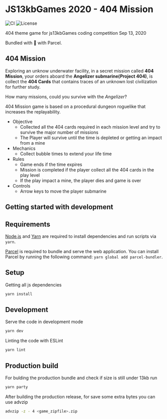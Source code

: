 # JS13kbGames 2020 - 404 Mission

![CI](https://github.com/ByteDecoder/js13k2020/workflows/CI/badge.svg)
![License](https://img.shields.io/badge/license-MIT-green)

404 theme game for js13kbGames coding competition Sep 13, 2020

Bundled with 🖤 with Parcel.

## 404 Mission

Exploring an unknow underwater facility, in a secret mission called **404 Mission**, your orders aboard the **Angelizer submarine(Project 404)**, is collect the **404 Cards** that contains traces of an unknown lost civilization for further study.

How many missions, could you survive with the *Angelizer*?

404 Mission game is based on a procedural dungeon roguelike that increases the replayability.

- Objective
  - Collected all the 404 cards required in each mission level and try to survive the major number of missions
  - The Player will survive until the time is depleted or getting an impact from a mine
- Mechanics
  - Collect bubble times to extend your life time
- Rules
  - Game ends if the time expires
  - Mission is completed if the player collect all the 404 cards in the play level
  - If the play impact a mine, the player dies and game is over
- Controls
  - Arrow keys to move the player submarine

## Getting started with development

## Requirements

[Node.js](https://nodejs.org) and [Yarn](https://yarnpkg.com/) are required to install dependencies and run scripts via `yarn`.

[Parcel](https://parceljs.org/getting_started.html) is required to bundle and serve the web application. You can install Parcel by running the following command: `yarn global add parcel-bundler`.

## Setup

Getting all js dependencies

```bash
yarn install
```

## Development

Serve the code in development mode

```bash
yarn dev
```

Linting the code with ESLint

```bash
yarn lint
```

## Production build

For bulding the production bundle and check if size is still under 13kb run

```bash
yarn party
```

After building the production release, for save some extra bytes you can use advzip

```bash
advzip -z - 4 <game_zipfile>.zip
```
